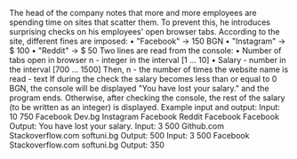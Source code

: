 The head of the company notes that more and more employees are spending time on sites that scatter them.
To prevent this, he introduces surprising checks on his employees' open browser tabs.
According to the site, different fines are imposed:
• "Facebook" -> 150 BGN
• "Instagram" -> $ 100
• "Reddit" -> $ 50
Two lines are read from the console:
• Number of tabs open in browser n - integer in the interval [1 ... 10]
• Salary - number in the interval [700 ... 1500]
Then, n - the number of times the website name is read - text
If during the check the salary becomes less than or equal to 0 BGN, the console will be displayed
"You have lost your salary." and the program ends. Otherwise, after checking the console, the rest of the salary (to be written as an integer) is displayed.
Example input and output: 
Input:
10
750
Facebook
Dev.bg
Instagram
Facebook
Reddit
Facebook
Facebook
Output:
You have lost your salary.
Input:
3
500
Github.com
Stackoverflow.com
softuni.bg
Output:
500
Input:
3
500
Facebook
Stackoverflow.com
softuni.bg
Output:
350



